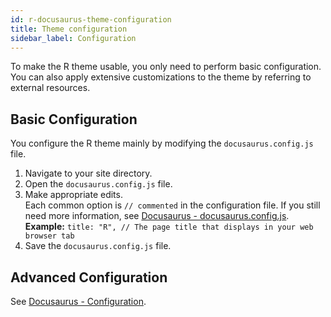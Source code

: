 ```yaml
---
id: r-docusaurus-theme-configuration
title: Theme configuration
sidebar_label: Configuration
---
```


To make the R theme usable, you only need to perform basic configuration. You can also apply extensive customizations to the theme by referring to external resources.

## Basic Configuration

You configure the R theme mainly by modifying the `docusaurus.config.js` file.

1. Navigate to your site directory.
2. Open the `docusaurus.config.js` file.
3. Make appropriate edits.  
Each common option is `// commented` in the configuration file. If you still need more information, see [Docusaurus - docusaurus.config.js](https://v2.docusaurus.io/docs/docusaurus.config.js).  
**Example:** `title: "R", // The page title that displays in your web browser tab`
4. Save the `docusaurus.config.js` file.

## Advanced Configuration

See [Docusaurus - Configuration](https://v2.docusaurus.io/docs/configuration).
